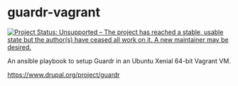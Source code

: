 # guardr-vagrant

[![Project Status: Unsupported – The project has reached a stable, usable state but the author(s) have ceased all work on it. A new maintainer may be desired.](https://www.repostatus.org/badges/latest/unsupported.svg)](https://www.repostatus.org/#unsupported)

An ansible playbook to setup Guardr in an Ubuntu Xenial 64-bit Vagrant VM.

https://www.drupal.org/project/guardr
